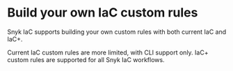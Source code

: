 # Build your own IaC custom rules

Snyk IaC supports building your own custom rules with both current IaC and IaC+.

Current IaC custom rules are more limited, with CLI support only. IaC+ custom rules are supported for all Snyk IaC workflows.

